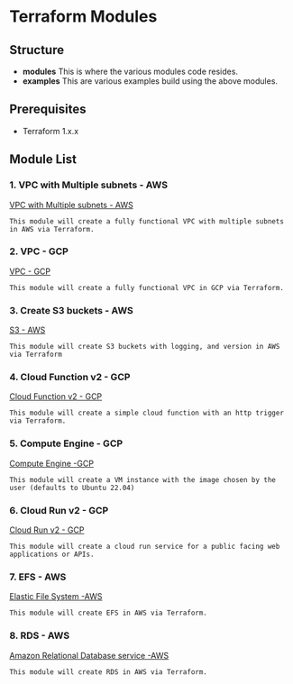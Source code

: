 # Terraform Modules
## Structure
- **modules**
This is where the various modules code resides.
- **examples**
This are various examples build using the above modules.

## Prerequisites
- Terraform 1.x.x

## Module List
### 1. VPC with Multiple subnets - AWS 
[VPC with Multiple subnets - AWS](/terraform/aws/modules/vpc/vpc.tf)

    This module will create a fully functional VPC with multiple subnets in AWS via Terraform.
### 2. VPC - GCP
[VPC - GCP](/terraform/gcp/modules/vpc/vpc.tf)

    This module will create a fully functional VPC in GCP via Terraform.
### 3. Create S3 buckets - AWS
[S3 - AWS](/terraform/aws/modules/s3/s3.tf)

    This module will create S3 buckets with logging, and version in AWS via Terraform

### 4. Cloud Function v2 - GCP
[Cloud Function v2 - GCP](/terraform/gcp/modules/cloud_function_v2/function_v2.tf)

    This module will create a simple cloud function with an http trigger via Terraform.

### 5. Compute Engine - GCP
[Compute Engine -GCP](/terraform/gcp/modules/compute_engine/compute_engine.tf)

    This module will create a VM instance with the image chosen by the user (defaults to Ubuntu 22.04)

### 6. Cloud Run v2 - GCP
[Cloud Run v2 - GCP](/terraform/gcp/modules/cloud_run_v2/run_v2_service.tf)

    This module will create a cloud run service for a public facing web applications or APIs.

### 7. EFS - AWS
[Elastic File System -AWS](/terraform/aws/modules/efs/efs.tf)

    This module will create EFS in AWS via Terraform.

### 8. RDS - AWS
[Amazon Relational Database service -AWS](/terraform/aws/modules/rds/rds.tf)

    This module will create RDS in AWS via Terraform.
